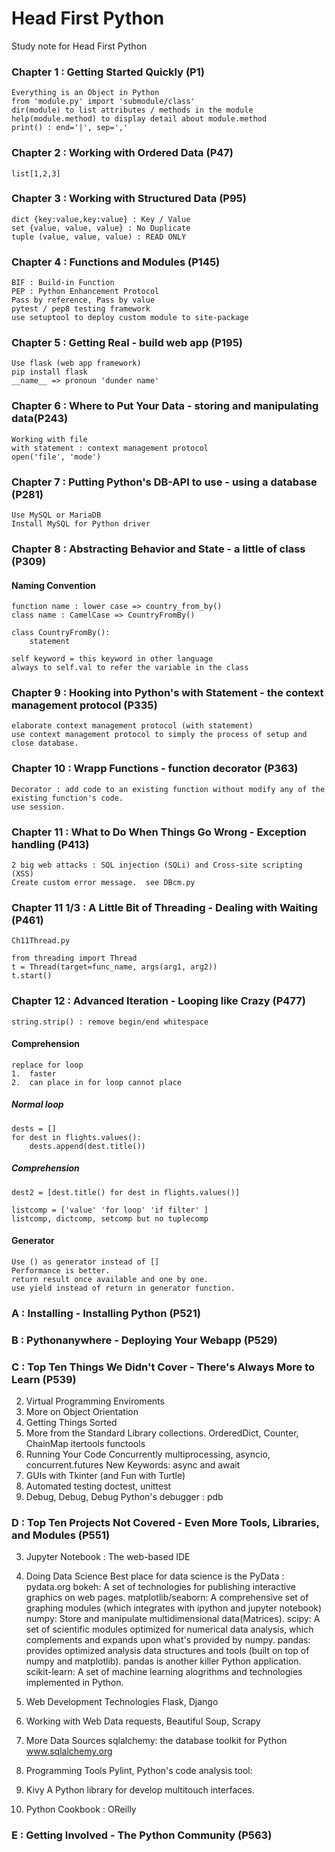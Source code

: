 # Head First Python
Study note for Head First Python

### Chapter 1 : Getting Started Quickly (P1)
    Everything is an Object in Python
    from 'module.py' import 'submodule/class'
    dir(module) to list attributes / methods in the module
    help(module.method) to display detail about module.method
    print() : end='|', sep=','

### Chapter 2 : Working with Ordered Data (P47)
    list[1,2,3]

### Chapter 3 : Working with Structured Data (P95)
    dict {key:value,key:value} : Key / Value
    set {value, value, value} : No Duplicate
    tuple (value, value, value) : READ ONLY

### Chapter 4 : Functions and Modules (P145)
    BIF : Build-in Function
    PEP : Python Enhancement Protocol
    Pass by reference, Pass by value
    pytest / pep8 testing framework
    use setuptool to deploy custom module to site-package

### Chapter 5 : Getting Real - build web app (P195)
    Use flask (web app framework)
    pip install flask
    __name__ => pronoun 'dunder name'

### Chapter 6 : Where to Put Your Data - storing and manipulating data(P243)
    Working with file
    with statement : context management protocol
    open('file', 'mode')

### Chapter 7 : Putting Python's DB-API to use - using a database (P281)
    Use MySQL or MariaDB
    Install MySQL for Python driver

### Chapter 8 : Abstracting Behavior and State - a little of class (P309)
#### Naming Convention
    function name : lower case => country_from_by()
    class name : CamelCase => CountryFromBy()

    class CountryFromBy():
        statement

    self keyword = this keyword in other language
    always to self.val to refer the variable in the class

### Chapter 9 : Hooking into Python's with Statement - the context management protocol (P335)
    elaborate context management protocol (with statement)
    use context management protocol to simply the process of setup and close database.

### Chapter 10 : Wrapp Functions - function decorator (P363)
    Decorator : add code to an existing function without modify any of the existing function's code.
    use session.

### Chapter 11 : What to Do When Things Go Wrong - Exception handling (P413)
    2 big web attacks : SQL injection (SQLi) and Cross-site scripting (XSS)
    Create custom error message.  see DBcm.py

### Chapter 11 1/3 : A Little Bit of Threading - Dealing with Waiting (P461)
    Ch11Thread.py

    from threading import Thread
    t = Thread(target=func_name, args(arg1, arg2))
    t.start()

### Chapter 12 : Advanced Iteration - Looping like Crazy (P477)
    string.strip() : remove begin/end whitespace

#### Comprehension
    replace for loop 
    1.  faster
    2.  can place in for loop cannot place
#####    Normal loop
    dests = []
    for dest in flights.values():
        dests.append(dest.title())
#####    Comprehension
    dest2 = [dest.title() for dest in flights.values()]

    listcomp = ['value' 'for loop' 'if filter' ]
    listcomp, dictcomp, setcomp but no tuplecomp

#### Generator
    Use () as generator instead of []
    Performance is better.
    return result once available and one by one.
    use yield instead of return in generator function.

### A : Installing - Installing Python (P521)

### B : Pythonanywhere - Deploying Your Webapp (P529)

### C : Top Ten Things We Didn't Cover - There's Always More to Learn (P539)
2.  Virtual Programming Enviroments
3.  More on Object Orientation
5.  Getting Things Sorted
6.  More from the Standard Library
    collections.
        OrderedDict, Counter, ChainMap
    itertools
    functools
7.  Running Your Code Concurrently
        multiprocessing, asyncio, concurrent.futures
        New Keywords: async and await
8.  GUIs with Tkinter (and Fun with Turtle)
9.  Automated testing
        doctest, unittest
10. Debug, Debug, Debug
        Python's debugger : pdb

### D : Top Ten Projects Not Covered - Even More Tools, Libraries, and Modules (P551)
3.  Jupyter Notebook : The web-based IDE
4.  Doing Data Science
        Best place for data science is the PyData : pydata.org
        bokeh: A set of technologies for publishing interactive graphics on web pages.
        matplotlib/seaborn:  A comprehensive set of graphing modules (which integrates with ipython and jupyter notebook)
        numpy: Store and manipulate multidimensional data(Matrices).
        scipy: A set of scientific modules optimized for numerical data analysis, which complements and expands upon what's provided by numpy.
        pandas: provides optimized analysis data structures and tools (built on top of numpy and matplotlib).  pandas is another killer Python application.
        scikit-learn: A set of machine learning alogrithms and technologies implemented in Python.
5.  Web Development Technologies
        Flask, Django

6.  Working with Web Data
        requests, Beautiful Soup, Scrapy

7.  More Data Sources
        sqlalchemy: the database toolkit for Python
        www.sqlalchemy.org

8.  Programming Tools
        Pylint, Python's code analysis tool:

9.  Kivy
    A Python library for develop multitouch interfaces.

10. Python Cookbook : OReilly

### E : Getting Involved - The Python Community (P563)